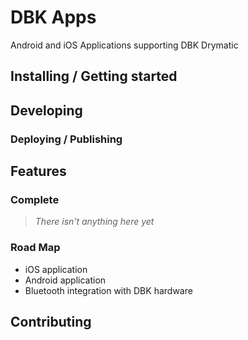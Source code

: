 # DBK Apps

Android and iOS Applications supporting DBK Drymatic

## Installing / Getting started



## Developing



### Deploying / Publishing



## Features

### Complete

> *There isn't anything here yet*

### Road Map

- iOS application
- Android application
- Bluetooth integration with DBK hardware

## Contributing

